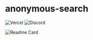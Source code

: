 # anonymous-search
![Vercel](https://vercelbadge.vercel.app/api/Weebywoo/anonymous-search?style=for-the-badge)
![Discord](https://dcbadge.limes.pink/api/shield/383907505555636226)

![Readme Card](https://github-readme-stats.vercel.app/api/pin/?username=Weebywoo&repo=anonymous-search)
